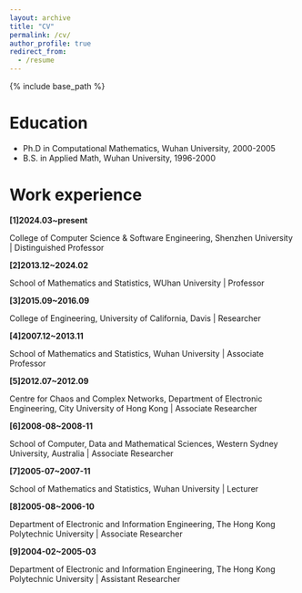 ```yaml
---
layout: archive
title: "CV"
permalink: /cv/
author_profile: true
redirect_from:
  - /resume
---
```


{% include base_path %}

Education
======
* Ph.D in Computational Mathematics, Wuhan University, 2000-2005
* B.S. in Applied Math, Wuhan University, 1996-2000

Work experience
======
**[1]2024.03~present**

 College of Computer Science & Software Engineering, Shenzhen University \| Distinguished Professor
 
**[2]2013.12~2024.02**

School of Mathematics and Statistics, WUhan University \| Professor

**[3]2015.09~2016.09**

College of Engineering, University of California, Davis \| Researcher

**[4]2007.12~2013.11** 

School of Mathematics and Statistics, Wuhan University \| Associate Professor

**[5]2012.07~2012.09**

Centre for Chaos and Complex Networks, Department of Electronic Engineering, City University of Hong Kong \| Associate Researcher

**[6]2008-08~2008-11**

School of Computer, Data and Mathematical Sciences, Western Sydney University, Australia \| Associate Researcher

**[7]2005-07~2007-11**

School of Mathematics and Statistics, Wuhan University \| Lecturer

**[8]2005-08~2006-10**

Department of Electronic and Information Engineering, The Hong Kong Polytechnic University \| Associate Researcher

**[9]2004-02~2005-03**

Department of Electronic and Information Engineering, The Hong Kong Polytechnic University \| Assistant Researcher



  
  
